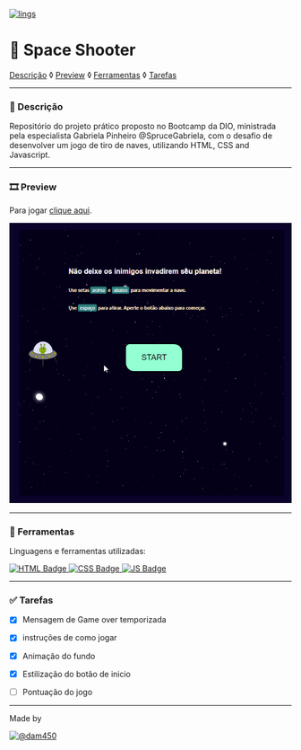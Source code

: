 [![lings][langs]](#)

# 👾 Space Shooter

[Descrição](#-descrição) ◊ [Preview](#%EF%B8%8F-preview) ◊ [Ferramentas](#-ferramentas) ◊ [Tarefas](#-tarefas) 

---
### 📌 Descrição

Repositório do projeto prático proposto no Bootcamp da DIO, ministrada pela especialista Gabriela Pinheiro @SpruceGabriela, com o desafio de desenvolver um jogo de tiro de naves, utilizando HTML, CSS and Javascript.

---
### 🎞️ Preview

Para jogar [clique aqui](https://dam450.dev/space-shooter/).

![Preview do jogo space shooter][preview]

---
### 🧰 Ferramentas 

Linguagens e ferramentas utilizadas:

[![HTML Badge][html5] ![CSS Badge][css3] ![JS Badge][js]](#)

---
### ✅ Tarefas

- [x] Mensagem de Game over temporizada
- [x] instruções de como jogar
- [x] Animação do fundo
- [x] Estilização do botão de inicio
- [ ] Pontuação do jogo






---
Made by 

[![@dam450][ghtag]](https://github.com/dam450)


[preview]: /docs/space.gif "Preview do jogo"
[langs]: https://img.shields.io/github/languages/count/dam450/space-shooter?style=plastic "Linguagens utilizadas"
[html5]: https://img.shields.io/badge/html5-E34F26?logo=html5&logoColor=fff&style=for-the-badge "HTML5 badge"
[css3]: https://img.shields.io/badge/css3-1572B6?logo=CSS3&logoColor=fff&style=for-the-badge "CSS3 badge"
[js]: https://img.shields.io/badge/JavaScript-F7DF1E?logo=JavaScript&logoColor=000&style=for-the-badge "javascript badge"
[ghtag]: https://img.shields.io/badge/Dam450-181717?logo=GitHub&logoColor=fff&style=for-the-badge "GitHub tag of Dam450"






